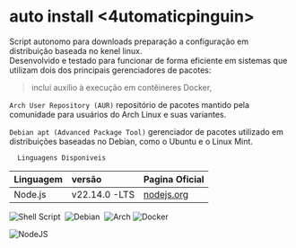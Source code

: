 # auto install <4utomaticpinguin>

Script autonomo para downloads preparação a configuração  em distribuição baseada no kenel linux.    
Desenvolvido e testado para funcionar de forma eficiente em sistemas que utilizam dois dos principais gerenciadores de pacotes:


>  inclui auxílio à execução em contêineres Docker, 



`Arch User Repository (AUR)`  repositório de pacotes mantido pela comunidade para usuários do Arch Linux e suas variantes.



`Debian apt (Advanced Package Tool)`  gerenciador de pacotes utilizado em distribuições baseadas no Debian, como o Ubuntu e o Linux Mint.

```
  Linguagens Disponiveis
```





| Linguagem   | versão       | Pagina Oficial                           |
| :---------- | :--------- | :---------------------------------- |
| Node.js | v22.14.0 -LTS  | [nodejs.org](https://nodejs.org/en/download/) |

![Shell Script](https://img.shields.io/badge/shell_script-%23121011.svg?style=for-the-badge&logo=gnu-bash&logoColor=white)&nbsp;&nbsp;![Debian](https://img.shields.io/badge/Debian-D70A53?style=for-the-badge&logo=debian&logoColor=white)&nbsp;&nbsp;![Arch](https://img.shields.io/badge/Arch%20Linux-1793D1?logo=arch-linux&logoColor=fff&style=for-the-badge) 
![Docker](https://img.shields.io/badge/Docker-2496ED.svg?style=for-the-badge&logo=Docker&logoColor=white)

![NodeJS](https://img.shields.io/badge/node.js-6DA55F?style=for-the-badge&logo=node.js&logoColor=white)
​​​​​​​​​​​​​​

​​​​​​​​​​​​​​​​​​​​

​​​​​​​​​​​​​​​​

​​​​​​​​​​​

​​​​​​​​​​

​​​​​​​​​​​​

​​​​​​​​​​​

​​​​​​​​​​​​

​​​​​​​​​​​​​

​​​​​​​​​​

​​​​​​​​​​​​​​

​​​​​​​​​​​​​​​

​​​​​​​​​​​​​​

​​​​​​​​​​​​​​​​​​

​​​​​​​​​​​​​​​​​​​

​​​​​​​​​​​​​​​​

​​​​​​​​​​​​​​

​​​​​​​​​​​

​​​​​​​​​​​​​​​​​​​

​​​​​​​​​​​

​​​​​​​​​​​​​​​​​​​​

​​​​​​​​​​​​​​​​​​​​

​​​​​​​​​​​​​​​​

​​​​​​​​​​​​​​​​​​​

​​​​​​​​​​​​​​​​​

​​​​​​​​​​​​​​​​​​​

​​​​​​​​​​​​​​​​​

